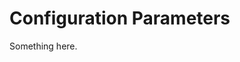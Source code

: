 [title]: # (Configuration Parameters)
[tags]: # (XXX)
[priority]: # (1641)
# Configuration Parameters
Something here.

